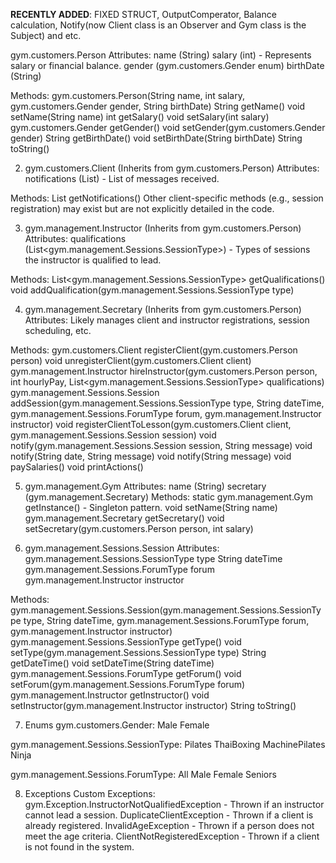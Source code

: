 **RECENTLY ADDED**:
FIXED STRUCT, OutputComperator, Balance calculation, Notify(now Client class is an Observer and Gym class is the Subject)  and etc.


gym.customers.Person
Attributes:
name (String)
salary (int) - Represents salary or financial balance.
gender (gym.customers.Gender enum)
birthDate (String)

Methods:
gym.customers.Person(String name, int salary, gym.customers.Gender gender, String birthDate)
String getName()
void setName(String name)
  int getSalary()
void setSalary(int salary)
gym.customers.Gender getGender()
void setGender(gym.customers.Gender gender)
String getBirthDate()
void setBirthDate(String birthDate)
String toString()


2. gym.customers.Client (Inherits from gym.customers.Person)
Attributes:
notifications (List<String>) - List of messages received.

Methods:
List<String> getNotifications()
Other client-specific methods (e.g., session registration) may exist but are not explicitly detailed in the code.


3. gym.management.Instructor (Inherits from gym.customers.Person)
Attributes:
qualifications (List<gym.management.Sessions.SessionType>) - Types of sessions the instructor is qualified to lead.

Methods:
List<gym.management.Sessions.SessionType> getQualifications()
void addQualification(gym.management.Sessions.SessionType type)


4. gym.management.Secretary (Inherits from gym.customers.Person)
Attributes:
Likely manages client and instructor registrations, session scheduling, etc.

Methods:
gym.customers.Client registerClient(gym.customers.Person person)
void unregisterClient(gym.customers.Client client)
gym.management.Instructor hireInstructor(gym.customers.Person person, int hourlyPay, List<gym.management.Sessions.SessionType> qualifications)
gym.management.Sessions.Session addSession(gym.management.Sessions.SessionType type, String dateTime, gym.management.Sessions.ForumType forum, gym.management.Instructor instructor)
void registerClientToLesson(gym.customers.Client client, gym.management.Sessions.Session session)
void notify(gym.management.Sessions.Session session, String message)
void notify(String date, String message)
void notify(String message)
void paySalaries()
void printActions()


5. gym.management.Gym
Attributes:
name (String)
secretary (gym.management.Secretary)
Methods:
static gym.management.Gym getInstance() - Singleton pattern.
void setName(String name)
gym.management.Secretary getSecretary()
void setSecretary(gym.customers.Person person, int salary)


6. gym.management.Sessions.Session
Attributes:
gym.management.Sessions.SessionType type
String dateTime
gym.management.Sessions.ForumType forum
gym.management.Instructor instructor

Methods:
gym.management.Sessions.Session(gym.management.Sessions.SessionType type, String dateTime, gym.management.Sessions.ForumType forum, gym.management.Instructor instructor)
gym.management.Sessions.SessionType getType()
void setType(gym.management.Sessions.SessionType type)
String getDateTime()
void setDateTime(String dateTime)
gym.management.Sessions.ForumType getForum()
void setForum(gym.management.Sessions.ForumType forum)
gym.management.Instructor getInstructor()
void setInstructor(gym.management.Instructor instructor)
String toString()


7. Enums
gym.customers.Gender:
Male
Female

gym.management.Sessions.SessionType:
Pilates
ThaiBoxing
MachinePilates
Ninja

gym.management.Sessions.ForumType:
All
Male
Female
Seniors

8. Exceptions
Custom Exceptions:
gym.Exception.InstructorNotQualifiedException - Thrown if an instructor cannot lead a session.
DuplicateClientException - Thrown if a client is already registered.
InvalidAgeException - Thrown if a person does not meet the age criteria.
ClientNotRegisteredException - Thrown if a client is not found in the system.
